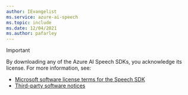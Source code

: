 ```yaml
---
author: IEvangelist
ms.service: azure-ai-speech
ms.topic: include
ms.date: 12/04/2021
ms.author: pafarley
---
```


> [!IMPORTANT]
> By downloading any of the Azure AI Speech SDKs, you acknowledge its license. For more information, see:
> - <a href="https://aka.ms/csspeech/license" target="_blank">Microsoft software license terms for the Speech SDK <span class="docon docon-navigate-external x-hidden-focus"></span></a>
> - <a href="https://aka.ms/csspeech/carbontpn" target="_blank">Third-party software notices <span class="docon docon-navigate-external x-hidden-focus"></span></a>
